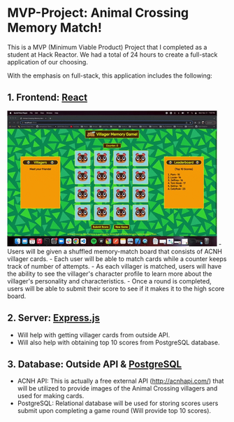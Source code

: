 # MVP-Project: Animal Crossing Memory Match!

This is a MVP (Minimum Viable Product) Project that I completed as a student at Hack Reactor. We had a total of 24 hours to create a full-stack application of our choosing.

With the emphasis on full-stack, this application includes the following:

## 1. Frontend: [React](https://reactjs.org/)
<img src="./demo/MatchingGif.gif">
- Users will be given a shuffled memory-match board that consists of ACNH villager cards.
- Each user will be able to match cards while a counter keeps track of number of attempts.
- As each villager is matched, users will have the ability to see the villager's character profile to learn more about the villager's personality and characteristics.
- Once a round is completed, users will be able to submit their score to see if it makes it to the high score board.

## 2. Server: [Express.js](https://expressjs.com/)
- Will help with getting villager cards from outside API.
- Will also help with obtaining top 10 scores from PostgreSQL database.

## 3. Database: Outside API & [PostgreSQL](https://www.postgresql.org/)
- ACNH API: This is actually a free external API (http://acnhapi.com/) that will be utilized to provide images of the Animal Crossing villagers and used for making cards.
- PostgreSQL: Relational database will be used for storing scores users submit upon completing a game round (Will provide top 10 scores).